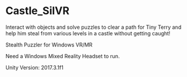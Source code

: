 # Castle_SilVR

Interact with objects and solve puzzles to clear a path for Tiny Terry and help him steal from various levels in a castle without getting caught! 

Stealth Puzzler for Windows VR/MR

Need a Windows Mixed Reality Headset to run. 

Unity Version: 2017.3.1f1

